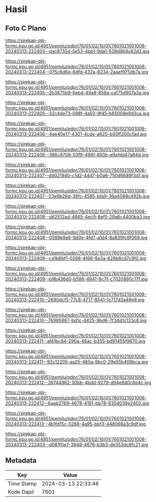 # Hasil

## Foto C Plano

https://sirekap-obj-formc.kpu.go.id/4951/pemilu/pdpr/76/01/02/10/01/7601021001008-20240313-222403--dac8735d-5e53-4bb1-9da1-639d9b9c62d3.jpg

https://sirekap-obj-formc.kpu.go.id/4951/pemilu/pdpr/76/01/02/10/01/7601021001008-20240313-222404--075c6d6e-6dfd-432a-8234-2aaef975db7a.jpg

https://sirekap-obj-formc.kpu.go.id/4951/pemilu/pdpr/76/01/02/10/01/7601021001008-20240313-222405--2b3875b9-6ebd-49a8-858a-caf75d907a3a.jpg

https://sirekap-obj-formc.kpu.go.id/4951/pemilu/pdpr/76/01/02/10/01/7601021001008-20240313-222405--32c4de73-098f-4a50-9f45-b85008e9d3ca.jpg

https://sirekap-obj-formc.kpu.go.id/4951/pemilu/pdpr/76/01/02/10/01/7601021001008-20240313-222406--4ee40e17-4301-4cde-a620-b93ff200cfad.jpg

https://sirekap-obj-formc.kpu.go.id/4951/pemilu/pdpr/76/01/02/10/01/7601021001008-20240313-222406--386c8708-03f9-498f-850b-e9afdd47a84d.jpg

https://sirekap-obj-formc.kpu.go.id/4951/pemilu/pdpr/76/01/02/10/01/7601021001008-20240313-222407--dd021940-c1d2-44d7-b0a6-750d6689f3d1.jpg

https://sirekap-obj-formc.kpu.go.id/4951/pemilu/pdpr/76/01/02/10/01/7601021001008-20240313-222407--23e9b26d-36fc-4585-bfa9-36a4099c492b.jpg

https://sirekap-obj-formc.kpu.go.id/4951/pemilu/pdpr/76/01/02/10/01/7601021001008-20240313-222408--d62512ad-4665-4ec9-8ef5-29a6c4400ba3.jpg

https://sirekap-obj-formc.kpu.go.id/4951/pemilu/pdpr/76/01/02/10/01/7601021001008-20240313-222408--0589e9a9-9d0e-4fd7-a1d4-8a839fc6f069.jpg

https://sirekap-obj-formc.kpu.go.id/4951/pemilu/pdpr/76/01/02/10/01/7601021001008-20240313-222409--ca1b6bf1-0268-4f66-9a3a-628b8cd7c9f0.jpg

https://sirekap-obj-formc.kpu.go.id/4951/pemilu/pdpr/76/01/02/10/01/7601021001008-20240313-222409--b9b436d0-b586-4941-8c7f-c7020880c17f.jpg

https://sirekap-obj-formc.kpu.go.id/4951/pemilu/pdpr/76/01/02/10/01/7601021001008-20240313-222410--2690dcf5-77c8-4717-8541-1c717d3a48e9.jpg

https://sirekap-obj-formc.kpu.go.id/4951/pemilu/pdpr/76/01/02/10/01/7601021001008-20240313-222410--76995987-bd1c-4425-9bd6-7f34d1c133c6.jpg

https://sirekap-obj-formc.kpu.go.id/4951/pemilu/pdpr/76/01/02/10/01/7601021001008-20240313-222411--af41bc84-290a-46ac-b355-bd91455f9670.jpg

https://sirekap-obj-formc.kpu.go.id/4951/pemilu/pdpr/76/01/02/10/01/7601021001008-20240313-222411--92c12205-aa25-485a-9bc0-29e55b409bca.jpg

https://sirekap-obj-formc.kpu.go.id/4951/pemilu/pdpr/76/01/02/10/01/7601021001008-20240313-222412--39744862-50bb-4bdd-9279-d94e8d0c8e4c.jpg

https://sirekap-obj-formc.kpu.go.id/4951/pemilu/pdpr/76/01/02/10/01/7601021001008-20240313-222412--6aab2769-4678-4191-bb78-9354039e2402.jpg

https://sirekap-obj-formc.kpu.go.id/4951/pemilu/pdpr/76/01/02/10/01/7601021001008-20240313-222413--4b1fd15c-5286-4a95-bbf3-448066a3c9df.jpg

https://sirekap-obj-formc.kpu.go.id/4951/pemilu/pdpr/76/01/02/10/01/7601021001008-20240313-222403--d081f0e7-3948-4676-b3b3-de353dc6fc21.jpg


## Metadata

| Key        | Value               |
| ---------- | ------------------- |
| Time Stamp | 2024-03-13 22:33:46 |
| Kode Dapil | 7601                |



